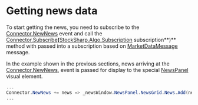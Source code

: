 # Getting news data

To start getting the news, you need to subscribe to the [Connector.NewNews](xref:StockSharp.Algo.Connector.NewNews) event and call the [Connector.Subscribe](xref:StockSharp.Algo.Connector.Subscribe(StockSharp.Algo.Subscription))**(**[StockSharp.Algo.Subscription](xref:StockSharp.Algo.Subscription) subscription**)** method with passed into a subscription based on [MarketDataMessage](xref:StockSharp.Messages.MarketDataMessage) message.

In the example shown in the previous sections, news arriving at the [Connector.NewNews](xref:StockSharp.Algo.Connector.NewNews), event is passed for display to the special [NewsPanel](xref:StockSharp.Xaml.NewsPanel) visual element.

```cs
...
Connector.NewNews += news => _newsWindow.NewsPanel.NewsGrid.News.Add(news);
...
							
```
